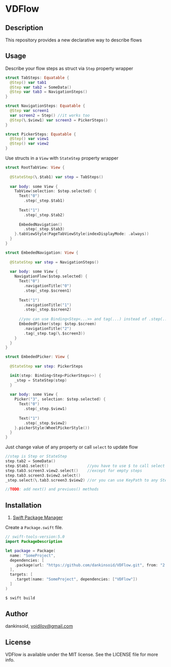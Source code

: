 # VDFlow

## Description
This repository provides a new declarative way to describe flows
## Usage
Describe your flow steps as struct via `Step` property wrapper
```swift
struct TabSteps: Equatable {
  @Step() var tab1
  @Step var tab2 = SomeData()
  @Step var tab3 = NavigationSteps()
}

struct NavigationSteps: Equatable {
  @Step var screen1
  var screen2 = Step() //it works too
  @Step(\.$view1) var screen3 = PickerSteps()
}

struct PickerSteps: Equatable {
  @Step() var view1
  @Step() var view2
}
```
Use structs in a `View` with `StateStep` property wrapper
```swift
struct RootTabView: View {
  
  @StateStep(\.$tab1) var step = TabSteps()
  
  var body: some View {
    TabView(selection: $step.selected) {
      Text("0")
        .step(_step.$tab1)
      
      Text("1")
        .step(_step.$tab2)
      
      EmbededNavigation()
        .step(_step.$tab3)
    }.tabViewStyle(PageTabViewStyle(indexDisplayMode: .always))
  }
}

struct EmbededNavigation: View {
  
  @StateStep var step = NavigationSteps()
  
  var body: some View {
    NavigationFlow($step.selected) {
      Text("0")
        .navigationTitle("0")
        .step(_step.$screen1)
      
      Text("1")
        .navigationTitle("1")
        .step(_step.$screen2)
      
      //you can use Binding<Step<...>> and tag(...) instead of .step(...) to guarantee 
      EmbededPicker(step: $step.$screen)
        .navigationTitle("2")
        .tag(_step.tag(\.$screen3))
    }
  }
}

struct EmbededPicker: View {
  
  @StateStep var step: PickerSteps

  init(step: Binding<Step<PickerSteps>>) {
    _step = StateStep(step)
  }
  
  var body: some View {
    Picker("3", selection: $step.selected) {
      Text("0")
        .step(_step.$view1)
      
      Text("1")
        .step(_step.$view2)
    }.pickerStyle(WheelPickerStyle())
  }
}
```
Just change value of any property or call `select` to update flow
```swift
//step is Step or StateStep 
step.tab2 = SomeData()
step.$tab1.select()                 //you have to use $ to call select
step.tab3.screen3.view2.select()    //except for empty steps
step.tab3.screen3.$view2.select()  
_step.select(\.tab3.screen3.$view2) //or you can use KeyPath to any Step property

//TODO: add next() and previuos() methods
```
## Installation

1. [Swift Package Manager](https://github.com/apple/swift-package-manager)

Create a `Package.swift` file.
```swift
// swift-tools-version:5.0
import PackageDescription

let package = Package(
  name: "SomeProject",
  dependencies: [
    .package(url: "https://github.com/dankinsoid/VDFlow.git", from: "2.3.0")
  ],
  targets: [
    .target(name: "SomeProject", dependencies: ["VDFlow"])
  ]
)
```
```ruby
$ swift build
```

## Author

dankinsoid, voidilov@gmail.com

## License

VDFlow is available under the MIT license. See the LICENSE file for more info.

